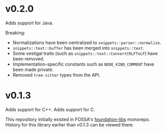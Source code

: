 # v0.2.0

Adds support for Java.

Breaking:
- Normalizations have been centralized to `snippets::parser::normalize`.
- `snippets::text::buffer` has been merged into `snippets::text`.
- Some vestigal traits (such as `snippets::text::ConvertCRLFToLF`) have been removed.
- Implementation-specific constants such as `NODE_KIND_COMMENT` have been made private.
- Removed `tree-sitter` types from the API.

# v0.1.3

Adds support for C++.
Adds support for C.

This repository initially existed in FOSSA's [foundation-libs](https://github.com/fossas/foundation-libs/tree/master/snippets) monorepo.
History for this library earlier than v0.1.3 can be viewed there.
